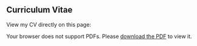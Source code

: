 <h2>Curriculum Vitae</h2>
<p>View my CV directly on this page:</p>

<object data="{{ site.baseurl }}/assets/cv/cv.pdf" type="application/pdf" width="100%" height="600px">
  <p>Your browser does not support PDFs. Please <a href="{{ site.baseurl }}/assets/cv/cv.pdf" target="_blank" rel="noopener noreferrer">download the PDF</a> to view it.</p>
</object>
